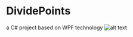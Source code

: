 # DividePoints
a C# project based on WPF technology
![alt text](https://github.com/MathLover314/DividePoints/image.jpg?raw=true)
